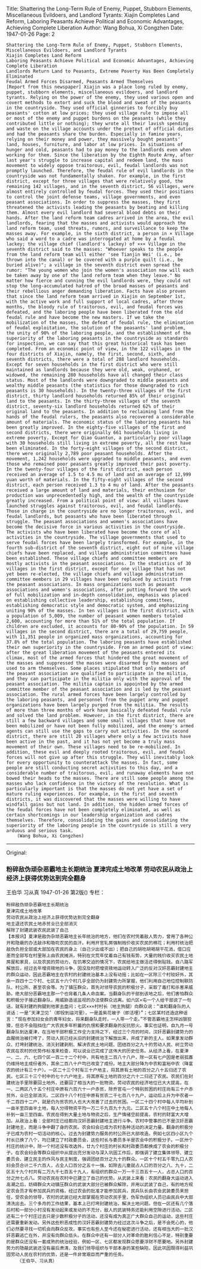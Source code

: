 Title: Shattering the Long-Term Rule of Enemy, Puppet, Stubborn Elements, Miscellaneous Evildoers, and Landlord Tyrants: Xiajin Completes Land Reform, Laboring Peasants Achieve Political and Economic Advantages, Achieving Complete Liberation
Author: Wang Bohua, Xi Congzhen
Date: 1947-01-26
Page: 2

    Shattering the Long-Term Rule of Enemy, Puppet, Stubborn Elements, Miscellaneous Evildoers, and Landlord Tyrants
    Xiajin Completes Land Reform
    Laboring Peasants Achieve Political and Economic Advantages, Achieving Complete Liberation
    Landlords Return Land to Peasants, Extreme Poverty Has Been Completely Eliminated
    Feudal Armed Forces Disarmed, Peasants Armed Themselves
    [Report from this newspaper] Xiajin was a place long ruled by enemy, puppet, stubborn elements, miscellaneous evildoers, and landlord tyrants. Relying on the power of the enemy, they used various open and covert methods to extort and suck the blood and sweat of the peasants in the countryside. They used official ginneries to forcibly buy peasants' cotton at low prices; they used village rule to impose all or most of the enemy and puppet burdens on the peasants (while they contributed little or nothing); they wrote all their lavish spending and waste on the village accounts under the pretext of official duties and had the peasants share the burden. Especially in famine years, relying on their money and power, they massively bought peasants' land, houses, furniture, and labor at low prices. In situations of hunger and cold, peasants had to pay money to the landlords even when working for them. Since the liberation by the Eighth Route Army, after last year's struggle to increase capital and redeem land, the mass movement to widely oppose traitorous, evil, feudal landlords was not promptly launched. Therefore, the feudal rule of evil landlords in the countryside was not fundamentally shaken. For example, in the first district, except for three villages that were relatively good, the remaining 142 villages, and in the seventh district, 56 villages, were almost entirely controlled by feudal forces. They used their positions to control the joint defense teams, village governments, and even peasant associations. In order to suppress the masses, they first threatened the activists leading the peasants by beating and killing them. Almost every evil landlord had several blood debts on their hands. After the land reform team cadres arrived in the area, the evil landlords, fearing that the masses and activists would approach the land reform team, used threats, rumors, and surveillance to keep the masses away. For example, in the sixth district, a person in × Village who said a word to a cadre was interrogated at home by a feudal lackey; the village chief (landlord's lackey) of ××× Village in the seventh district said to the masses: "Whoever speaks to the people from the land reform team will either 'see Tianjin Wei' (i.e., be thrown into the canal) or be covered with a purple quilt (i.e., be buried alive)"; a village in the seventh district even spread the rumor: "The young women who join the women's association now will each be taken away by one of the land reform team when they leave." No matter how fierce and cunning the evil landlords were, they could not stop the long-accumulated hatred of the broad masses of peasants and their rebellious anger demanding liberation. Facts have also proven that since the land reform team arrived in Xiajin on September 1st, with the active work and full support of local cadres, after three months, the bloody rule of traitorous, evil, and feudal forces was defeated, and the laboring people have been liberated from the old feudal rule and have become the new masters. If we take the mobilization of the masses, the defeat of feudal rule, the elimination of feudal exploitation, the solution of the peasants' land problem, the unity of 90% of the laboring people, and the establishment of the superiority of the laboring peasants in the countryside as standards for inspection, we can say that this great historical task has been completed. From an economic point of view, in the 122 villages in the four districts of Xiajin, namely, the first, second, sixth, and seventh districts, there were a total of 288 landlord households. Except for seven households in the first district who were still maintained as landlords because they were old, weak, orphaned, or widowed, the remaining 280 households have all changed their class status. Most of the landlords were downgraded to middle peasants and wealthy middle peasants (the statistics for those downgraded to rich peasants is 30 households). In the twenty-three villages of the first district, thirty landlord households returned 85% of their original land to the peasants. In the thirty-three villages of the seventh district, seventy-six landlord households returned 62% of their original land to the peasants. In addition to reclaiming land from the hands of the feudal rulers, the peasants also recovered a considerable amount of materials. The economic status of the laboring peasants has been greatly improved. In the eighty-five villages of the first and second districts, there were originally 661 households living in extreme poverty. Except for Qiao Guantun, a particularly poor village with 30 households still living in extreme poverty, all the rest have been eliminated. In the forty-eight villages of the second district, there were originally 2,789 poor peasant households. After the movement, 1,242 households were upgraded to middle peasants, and even those who remained poor peasants greatly improved their past poverty. In the twenty-four villages of the first district, each person received an average of 1.5 to 4.5 mu of land and an average of 12,999 yuan worth of materials. In the fifty-eight villages of the second district, each person received 1.3 to 4 mu of land. After the peasants received a large amount of land and materials, their enthusiasm for production was unprecedentedly high, and the wealth of the countryside greatly increased. From a political point of view: all villages have launched struggles against traitorous, evil, and feudal landlords. Those in charge in the countryside are no longer traitorous, evil, and feudal landlords, but peasants who have been liberated through struggle. The peasant associations and women's associations have become the decisive force in various activities in the countryside. The activists who have been liberated have become the core of all activities in the countryside. The village governments that used to serve feudal forces have been largely transformed. For example, in the fourth sub-district of the seventh district, eight out of nine village chiefs have been replaced, and village administration committees have been established. These village chiefs and committee members are mostly activists in the peasant associations. In the statistics of 30 villages in the first district, except for one village that has not yet been re-elected, the village chiefs and village administration committee members in 29 villages have been replaced by activists from the peasant associations. In mass organizations such as peasant associations and women's associations, after putting forward the work of full mobilization and in-depth consolidation, emphasis was placed on establishing collective leadership, establishing committees, establishing democratic style and democratic system, and emphasizing uniting 90% of the masses. In ten villages in the first district, with a population of 5,009, the number of peasant women members totaled 2,600, accounting for more than 51% of the total population. If children are excluded, it accounts for 80-90% of the population. In 59 villages in the second district, there are a total of 29,759 people, with 11,351 people in organized mass organizations, accounting for 37.8% of the total population. The laboring peasants have established their own superiority in the countryside. From an armed point of view: after the great liberation movement of the peasants entered its climax, most of the armed forces that hindered the great movement of the masses and suppressed the masses were disarmed by the masses and used to arm themselves. Some places stipulated that only members of the peasant association are qualified to participate in the militia, and they can participate in the militia only with the approval of the peasant association. The militia captain is appointed by the armed committee member of the peasant association and is led by the peasant association. The rural armed forces have been largely controlled by the laboring peasants, and personnel from the puppet army and puppet organizations have been largely purged from the militia. The results of more than three months of work have basically defeated feudal rule and solved the land problem. However, in the first district, there are still a few backward villages and some small villages that have not been mobilized or have not been fully mobilized, and the enemy's armed agents can still use the gaps to carry out activities. In the second district, there are still 20 villages where only a few activists have been active in the past, and it has not yet become a truly mass movement of their own. These villages need to be re-mobilized. In addition, these evil and deeply rooted traitorous, evil, and feudal forces will not give up after this struggle. They will inevitably look for every opportunity to counterattack the masses. In fact, some people are still conducting secret activities to this day, and a considerable number of traitorous, evil, and runaway elements have not bowed their heads to the masses. There are still some people among the masses who lack confidence in the victory of the revolution. What is particularly important is that the masses do not yet have a set of mature ruling experiences. For example, in the first and seventh districts, it was discovered that the masses were willing to have windfall gains but not land. In addition, the hidden armed forces of the feudal forces have not been completely eliminated, as well as certain shortcomings in our leadership organization and cadres themselves. Therefore, consolidating the gains and consolidating the superiority of the laboring people in the countryside is still a very arduous and serious task.
        (Wang Bohua, Xi Congzhen)



<hr /> 

Original: 


### 粉碎敌伪顽杂恶霸地主长期统治  夏津完成土地改革  劳动农民从政治上经济上获得优势达到完全翻身
王伯华  习从真
1947-01-26
第2版()
专栏：

    粉碎敌伪顽杂恶霸地主长期统治
    夏津完成土地改革
    劳动农民从政治上经济上获得优势达到完全翻身
    地主退还农民土地赤贫业已全部消灭
    解除了封建武装农民武装了自己
    【本报讯】夏津是敌伪杂顽恶霸地主长年统治的地方，他们在农村凭着敌人势力，曾用了各种公开和隐蔽的办法敲诈和吸吮农民的血汗。利用开官轧房强制贱价收买农民的棉花；利用村统治把敌伪负担全部或大部加在农民的身上（自己少出或不出）；把自己的胡吃胡喝胡干花消，借口应差而全部写在村里账上由农民摊派，特别在灾荒年仗着自己有钱有势，大量的贱价收买农民土地房屋和家具，以及农民的劳动力，在饥寒交迫的情况下，农民给地主做活还得倒贴钱。自八路军解放后，经过去年增资赎地的斗争，因没及时把增资赎地运动转入广泛的反对汉奸恶霸封建地主的群众运动，因此恶霸地主在农村的封建统治基本上没有动摇；比如在一区除三个村较好外，其余一百四十二个村、七区五十六个村几乎全部仍为封建势力所掌握，他们利用自己地位控制联防队、村公所、甚至农会等。为了镇压群众，首先对领导农民的积极分子，采取了毒打和杀害来威胁。绝大部分恶霸地主那一个也背着几条人命血案。当翻身队的干部到该地之后，他们害怕群众和积极分子接近翻身队，用威胁造谣监视的办法使群众远离。如六区×屯一个人给干部说了一句话，就有封建的狗腿到他家去盘问；七区×××村村长（地主狗腿）向群众说：“谁和翻身队的人说话：一是‘天津卫见’（即投到运河里），一是盖紫花被子（即活埋）”；七区某村还造这种谣言：“现在参加妇女会的青年妇女，将来翻身队走时，一人带一个走。”不管恶霸地主怎样凶狠狡猾，但总不会阻挡住广大农民多年积蓄的仇恨和要求翻身的反抗怒火。事实也证明，自九月一号翻身队到达夏津，在当地干部积极工作全力支持之下，经过三个月的时间，汉奸恶霸封建势力的血腥统治被打垮了，劳动人民已经从旧的封建统治下解放出来，并成了新的主人。如果拿发动群众、打垮封建统治、消灭封建剥削、解决农民土地问题、团结百分之九十的劳动人民、树立劳动农民在农村的优势作标准来检查，可以说业已完成了这伟大的历史任务。从经济上看，在夏津一、二、六、七四个区一百二十二个村中，共有地主二百八十八户，除一区有七户因是老弱孤寡仍维持地主成份者外，其余二百八十户均已改变了成份。地主大部分降为中农和富裕中农（降富农的统计有三十户）。一区二十三个村有三十户地主，将其原有土地的百分之八十五归还了农民。七区三十三个村中的七十六户地主，将其原有土地的百分之六十二归还了农民。农民们在封建统治手里除要回土地外，还要回了相当大的一批物资。劳动农民的经济地位已大大提高，在一、二两区八十五个村庄中原有六百六十一户赤贫，除乔官屯一个特别贫困的村庄尚有三十户赤贫外，业已全部消灭。二区四十八个村庄中原有贫农二千七百八十九户，运动后上升为中农者一千二百四十二户，就是仍为贫农的人也大大改善了过去的贫困。一区二十四个村中每人平均补到一亩半至四亩半土地，每人分得物资平均一万二千九百九十九元。二区五十八个村庄中土地每人补到一亩三至四亩。农民在得到大量土地与物资之后，生产情绪空前提高，农村的财富大大增加。从政治上看：全部村庄已经都向汉奸恶霸封建地主进行斗争。农村中管事的已不是汉奸恶霸封建地主，而是斗争中翻了身的农民。农会妇会已成为农村各种活动的决定力量。翻身的积极分子已成为农村一切活动的核心。过去为封建势力服务的村公所已大部改造。例如七区四小区九个村长已换了八个，均已建立了村政委员会，这些村长与委员多半是农会中的积极分子。一区卅个村庄的统计中，除一个村还没有改选外，廿九个村庄的村长和村政委员都换成了农会的积极分子。在农会妇会等群众组织中从提出充分发动与深入巩固工作后，即强调了建立集体领导、建立委员会、建立民主的作风与民主制度，强调团结百分之九十的群众。一区十个村五千零九口人农妇会员合计二千六百人，占全人口百分之五十一强，如除去儿童就占人口的百分之八、九十，二区五十九个村共有二万九千七百五十九人，有组织的群众一万一千三百五十一人，占总人口的百分之卅七点八。劳动农民在农村中已建立了自己的优势。从武装上来看：农民的翻身大运动进入高潮之后，妨碍群众大动镇压群众的武装大部分已被群众解除，并用以武装了自己，有的地方规定农会员才有参加民兵的资格，经过农会的批准才能参加民兵，民兵队长由农会武装委员来担任，受农会的领导，农村的武装已经大部掌握在劳动农民手里，伪军伪组织人员已由民兵中大部清洗出去。三个多月的工作结果，基本上已打垮封建统治，解决土地问题。但在一区还有几个落后村和一部分小村没有发动起来或发动的不充分，敌人的武装特务还能利用空隙进行活动。二区还有二十个村庄过去只是少数积极分子的活动，还没有成为真正广大群众自己的运动，这些村庄还需要重新发动。另外这些积恶成性的汉奸恶霸封建势力经过这次斗争之后，是不会死心的，他们必然要寻找一切机会向群众反攻，事实也有些人至今还在秘密进行活动，还有相当大的一批汉奸恶霸逃亡在外，并没有向群众低头。在群众中还有一部分人对革命的胜利信心不足，特别重要的是群众还没有一套成熟的统治经验，例如一区、七区都发现群众愿要浮财不愿要地。另外封建势力的隐蔽武装还没有最后肃清，及我们领导组织与干部本身的某些缺陷，因此巩固既得利益巩固劳动人民在农村的优势，还是一件非常艰巨而严重的任务。
        （王伯华、习从真）
